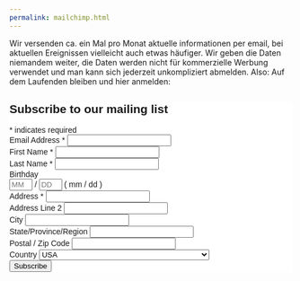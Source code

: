 ```yaml
---
permalink: mailchimp.html
---
```


Wir versenden ca. ein Mal pro Monat aktuelle informationen per email,
bei aktuellen Ereignissen vielleicht auch etwas häufiger.
Wir geben die Daten niemandem weiter,
die Daten werden nicht für kommerzielle Werbung verwendet und man kann sich jederzeit unkompliziert abmelden.
Also: Auf dem Laufenden bleiben und hier anmelden:

<!-- Begin MailChimp Signup Form -->
<link href="//cdn-images.mailchimp.com/embedcode/classic-10_7.css" rel="stylesheet" type="text/css">
<style type="text/css">
	#mc_embed_signup{background:#fff; clear:left; font:14px Helvetica,Arial,sans-serif; }
	/* Add your own MailChimp form style overrides in your site stylesheet or in this style block.
	   We recommend moving this block and the preceding CSS link to the HEAD of your HTML file. */
</style>
<div id="mc_embed_signup">
<form action="//liberalemaenner.us16.list-manage.com/subscribe/post?u=c1f35f48df11f9ee7dd62fd60&amp;id=fc696fa80d" method="post" id="mc-embedded-subscribe-form" name="mc-embedded-subscribe-form" class="validate" target="_blank" novalidate>
    <div id="mc_embed_signup_scroll">
	<h2>Subscribe to our mailing list</h2>
<div class="indicates-required"><span class="asterisk">*</span> indicates required</div>
<div class="mc-field-group">
	<label for="mce-EMAIL">Email Address  <span class="asterisk">*</span>
</label>
	<input type="email" value="" name="EMAIL" class="required email" id="mce-EMAIL">
</div>
<div class="mc-field-group">
	<label for="mce-FNAME">First Name  <span class="asterisk">*</span>
</label>
	<input type="text" value="" name="FNAME" class="required" id="mce-FNAME">
</div>
<div class="mc-field-group">
	<label for="mce-LNAME">Last Name  <span class="asterisk">*</span>
</label>
	<input type="text" value="" name="LNAME" class="required" id="mce-LNAME">
</div>
<div class="mc-field-group size1of2">
	<label for="mce-BIRTHDAY-month">Birthday </label>
	<div class="datefield">
		<span class="subfield monthfield"><input class="birthday " type="text" pattern="[0-9]*" value="" placeholder="MM" size="2" maxlength="2" name="BIRTHDAY[month]" id="mce-BIRTHDAY-month"></span> / 
		<span class="subfield dayfield"><input class="birthday " type="text" pattern="[0-9]*" value="" placeholder="DD" size="2" maxlength="2" name="BIRTHDAY[day]" id="mce-BIRTHDAY-day"></span> 
		<span class="small-meta nowrap">( mm / dd )</span>
	</div>
</div><div class="mc-address-group">
	<div class="mc-field-group">
	    <label for="mce-MMERGE4-addr1">Address  <span class="asterisk">*</span>
</label>
		<input type="text" value="" maxlength="70" name="MMERGE4[addr1]" id="mce-MMERGE4-addr1" class="required">
	</div>
	<div class="mc-field-group">
	    <label for="mce-MMERGE4-addr2">Address Line 2</label>
		<input type="text" value="" maxlength="70" name="MMERGE4[addr2]" id="mce-MMERGE4-addr2">		
	</div>
	<div class="mc-field-group size1of2">
	    <label for="mce-MMERGE4-city">City</label>
		<input type="text" value="" maxlength="40" name="MMERGE4[city]" id="mce-MMERGE4-city" class="required">
	</div>
	<div class="mc-field-group size1of2">
	    <label for="mce-MMERGE4-state">State/Province/Region</label>
	<input type="text" value="" maxlength="20" name="MMERGE4[state]" id="mce-MMERGE4-state" class="required">
	</div>
	<div class="mc-field-group size1of2">
	    <label for="mce-MMERGE4-zip">Postal / Zip Code</label>
		<input type="text" value="" maxlength="10" name="MMERGE4[zip]" id="mce-MMERGE4-zip" class="required">
	</div>
	<div class="mc-field-group size1of2">
	    <label for="mce-MMERGE4-country">Country</label>
		<select name="MMERGE4[country]" id="mce-MMERGE4-country" class="required"><option value="164" selected>USA</option><option value="286">Aaland Islands</option><option value="274">Afghanistan</option><option value="2">Albania</option><option value="3">Algeria</option><option value="178">American Samoa</option><option value="4">Andorra</option><option value="5">Angola</option><option value="176">Anguilla</option><option value="175">Antigua And Barbuda</option><option value="6">Argentina</option><option value="7">Armenia</option><option value="179">Aruba</option><option value="8">Australia</option><option value="9">Austria</option><option value="10">Azerbaijan</option><option value="11">Bahamas</option><option value="12">Bahrain</option><option value="13">Bangladesh</option><option value="14">Barbados</option><option value="15">Belarus</option><option value="16">Belgium</option><option value="17">Belize</option><option value="18">Benin</option><option value="19">Bermuda</option><option value="20">Bhutan</option><option value="21">Bolivia</option><option value="325">Bonaire, Saint Eustatius and Saba</option><option value="22">Bosnia and Herzegovina</option><option value="23">Botswana</option><option value="181">Bouvet Island</option><option value="24">Brazil</option><option value="180">Brunei Darussalam</option><option value="25">Bulgaria</option><option value="26">Burkina Faso</option><option value="27">Burundi</option><option value="28">Cambodia</option><option value="29">Cameroon</option><option value="30">Canada</option><option value="31">Cape Verde</option><option value="32">Cayman Islands</option><option value="33">Central African Republic</option><option value="34">Chad</option><option value="35">Chile</option><option value="36">China</option><option value="185">Christmas Island</option><option value="37">Colombia</option><option value="204">Comoros</option><option value="38">Congo</option><option value="183">Cook Islands</option><option value="268">Costa Rica</option><option value="275">Cote D'Ivoire</option><option value="40">Croatia</option><option value="276">Cuba</option><option value="298">Curacao</option><option value="41">Cyprus</option><option value="42">Czech Republic</option><option value="318">Democratic Republic of the Congo</option><option value="43">Denmark</option><option value="44">Djibouti</option><option value="289">Dominica</option><option value="187">Dominican Republic</option><option value="45">Ecuador</option><option value="46">Egypt</option><option value="47">El Salvador</option><option value="48">Equatorial Guinea</option><option value="49">Eritrea</option><option value="50">Estonia</option><option value="51">Ethiopia</option><option value="189">Falkland Islands</option><option value="191">Faroe Islands</option><option value="52">Fiji</option><option value="53">Finland</option><option value="54">France</option><option value="193">French Guiana</option><option value="277">French Polynesia</option><option value="56">Gabon</option><option value="57">Gambia</option><option value="58">Georgia</option><option value="59">Germany</option><option value="60">Ghana</option><option value="194">Gibraltar</option><option value="61">Greece</option><option value="195">Greenland</option><option value="192">Grenada</option><option value="196">Guadeloupe</option><option value="62">Guam</option><option value="198">Guatemala</option><option value="270">Guernsey</option><option value="63">Guinea</option><option value="65">Guyana</option><option value="200">Haiti</option><option value="66">Honduras</option><option value="67">Hong Kong</option><option value="68">Hungary</option><option value="69">Iceland</option><option value="70">India</option><option value="71">Indonesia</option><option value="278">Iran</option><option value="279">Iraq</option><option value="74">Ireland</option><option value="323">Isle of Man</option><option value="75">Israel</option><option value="76">Italy</option><option value="202">Jamaica</option><option value="78">Japan</option><option value="288">Jersey  (Channel Islands)</option><option value="79">Jordan</option><option value="80">Kazakhstan</option><option value="81">Kenya</option><option value="203">Kiribati</option><option value="82">Kuwait</option><option value="83">Kyrgyzstan</option><option value="84">Lao People's Democratic Republic</option><option value="85">Latvia</option><option value="86">Lebanon</option><option value="87">Lesotho</option><option value="88">Liberia</option><option value="281">Libya</option><option value="90">Liechtenstein</option><option value="91">Lithuania</option><option value="92">Luxembourg</option><option value="208">Macau</option><option value="93">Macedonia</option><option value="94">Madagascar</option><option value="95">Malawi</option><option value="96">Malaysia</option><option value="97">Maldives</option><option value="98">Mali</option><option value="99">Malta</option><option value="207">Marshall Islands</option><option value="210">Martinique</option><option value="100">Mauritania</option><option value="212">Mauritius</option><option value="241">Mayotte</option><option value="101">Mexico</option><option value="102">Moldova, Republic of</option><option value="103">Monaco</option><option value="104">Mongolia</option><option value="290">Montenegro</option><option value="294">Montserrat</option><option value="105">Morocco</option><option value="106">Mozambique</option><option value="242">Myanmar</option><option value="107">Namibia</option><option value="108">Nepal</option><option value="109">Netherlands</option><option value="110">Netherlands Antilles</option><option value="213">New Caledonia</option><option value="111">New Zealand</option><option value="112">Nicaragua</option><option value="113">Niger</option><option value="114">Nigeria</option><option value="217">Niue</option><option value="214">Norfolk Island</option><option value="272">North Korea</option><option value="116">Norway</option><option value="117">Oman</option><option value="118">Pakistan</option><option value="222">Palau</option><option value="282">Palestine</option><option value="119">Panama</option><option value="219">Papua New Guinea</option><option value="120">Paraguay</option><option value="121">Peru</option><option value="122">Philippines</option><option value="221">Pitcairn</option><option value="123">Poland</option><option value="124">Portugal</option><option value="126">Qatar</option><option value="315">Republic of Kosovo</option><option value="127">Reunion</option><option value="128">Romania</option><option value="129">Russia</option><option value="130">Rwanda</option><option value="205">Saint Kitts and Nevis</option><option value="206">Saint Lucia</option><option value="324">Saint Martin</option><option value="237">Saint Vincent and the Grenadines</option><option value="132">Samoa (Independent)</option><option value="227">San Marino</option><option value="255">Sao Tome and Principe</option><option value="133">Saudi Arabia</option><option value="134">Senegal</option><option value="266">Serbia</option><option value="135">Seychelles</option><option value="136">Sierra Leone</option><option value="137">Singapore</option><option value="302">Sint Maarten</option><option value="138">Slovakia</option><option value="139">Slovenia</option><option value="223">Solomon Islands</option><option value="140">Somalia</option><option value="141">South Africa</option><option value="257">South Georgia and the South Sandwich Islands</option><option value="142">South Korea</option><option value="311">South Sudan</option><option value="143">Spain</option><option value="144">Sri Lanka</option><option value="293">Sudan</option><option value="146">Suriname</option><option value="225">Svalbard and Jan Mayen Islands</option><option value="147">Swaziland</option><option value="148">Sweden</option><option value="149">Switzerland</option><option value="285">Syria</option><option value="152">Taiwan</option><option value="260">Tajikistan</option><option value="153">Tanzania</option><option value="154">Thailand</option><option value="233">Timor-Leste</option><option value="155">Togo</option><option value="232">Tonga</option><option value="234">Trinidad and Tobago</option><option value="156">Tunisia</option><option value="157">Turkey</option><option value="158">Turkmenistan</option><option value="287">Turks &amp; Caicos Islands</option><option value="159">Uganda</option><option value="161">Ukraine</option><option value="162">United Arab Emirates</option><option value="262">United Kingdom</option><option value="163">Uruguay</option><option value="165">Uzbekistan</option><option value="239">Vanuatu</option><option value="166">Vatican City State (Holy See)</option><option value="167">Venezuela</option><option value="168">Vietnam</option><option value="169">Virgin Islands (British)</option><option value="238">Virgin Islands (U.S.)</option><option value="188">Western Sahara</option><option value="170">Yemen</option><option value="173">Zambia</option><option value="174">Zimbabwe</option></select>
	</div>
</div>
	<div id="mce-responses" class="clear">
		<div class="response" id="mce-error-response" style="display:none"></div>
		<div class="response" id="mce-success-response" style="display:none"></div>
	</div>    <!-- real people should not fill this in and expect good things - do not remove this or risk form bot signups-->
    <div style="position: absolute; left: -5000px;" aria-hidden="true"><input type="text" name="b_c1f35f48df11f9ee7dd62fd60_fc696fa80d" tabindex="-1" value=""></div>
    <div class="clear"><input type="submit" value="Subscribe" name="subscribe" id="mc-embedded-subscribe" class="button"></div>
    </div>
</form>
</div>
<script type='text/javascript' src='//s3.amazonaws.com/downloads.mailchimp.com/js/mc-validate.js'></script><script type='text/javascript'>(function($) {window.fnames = new Array(); window.ftypes = new Array();fnames[0]='EMAIL';ftypes[0]='email';fnames[1]='FNAME';ftypes[1]='text';fnames[2]='LNAME';ftypes[2]='text';fnames[3]='BIRTHDAY';ftypes[3]='birthday';fnames[4]='MMERGE4';ftypes[4]='address';}(jQuery));var $mcj = jQuery.noConflict(true);</script>
<!--End mc_embed_signup-->
